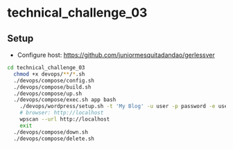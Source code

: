 # technical_challenge_03

## Setup

- Configure host: https://github.com/juniormesquitadandao/gerlessver

```sh
cd technical_challenge_03
  chmod +x devops/**/*.sh
  ./devops/compose/config.sh
  ./devops/compose/build.sh
  ./devops/compose/up.sh
  ./devops/compose/exec.sh app bash
    ./devops/wordpress/setup.sh -t 'My Blog' -u user -p password -e user@email.com
    # browser: http://localhost
    wpscan --url http://localhost
    exit
  ./devops/compose/down.sh
  ./devops/compose/delete.sh
```
